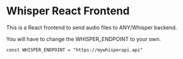 # Whisper React Frontend

This is a React frontend to send audio files to ANY/Whisper backend.  

You will have to change the WHISPER_ENDPOINT to your own.

`const WHISPER_ENDPOINT = "https://mywhisperapi.api"`
